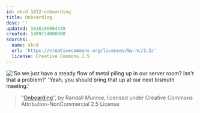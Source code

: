 ```yaml
---
id: xkcd.1812-onboarding
title: Onboarding
desc: ''
updated: 1616186984439
created: 1489734000000
sources:
  name: xkcd
  url: 'https://creativecommons.org/licenses/by-nc/2.5/'
  license: Creative Commons 2.5
---
```

!['So we just have a steady flow of metal piling up in our server room? Isn't that a problem?' 'Yeah, you should bring that up at our next bismuth meeting.'](https://imgs.xkcd.com/comics/onboarding.png)
> "[Onboarding](https://xkcd.com/1812/)", by Randall Munroe, licensed under Creative Commons Attribution-NonCommercial 2.5 License

